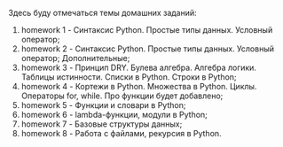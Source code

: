 Здесь буду отмечаться темы домашних заданий:
1. homework 1 - Синтаксис Python. Простые типы данных. Условный оператор;
2. homework 2 - Синтаксис Python. Простые типы данных. Условный оператор; Дополнительные;
3. homework 3 - Принцип DRY. Булева алгебра. Алгебра логики. Таблицы истинности. Списки в Python. Строки в Python;
4. homework 4 - Кортежи в Python. Множества в Python. Циклы. Операторы for, while. Про функции будет добавлено;
5. homework 5 - Функции и словари в Python;
6. homework 6 - lambda-функции, модули  в Python;
7. homework 7 - Базовые структуры данных;
85. homework 8 - Работа с файлами, рекурсия в  Python.
